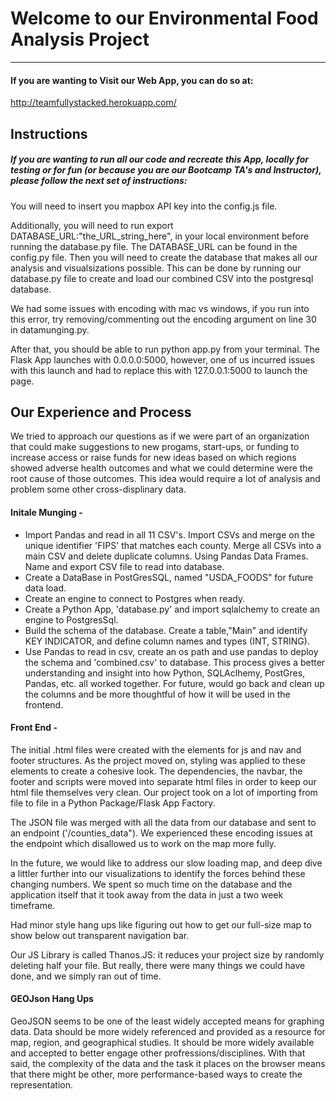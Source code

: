 # Welcome to our Environmental Food Analysis Project
____________________
#### If you are wanting to Visit our Web App, you can do so at:
http://teamfullystacked.herokuapp.com/

## Instructions
##### If you are wanting to run all our code and recreate this App, locally for testing or for fun (or because you are our Bootcamp TA's and Instructor), please follow the next set of instructions:


You will need to insert you mapbox API key into the config.js file.

Additionally, you will need to run export DATABASE_URL:"the_URL_string_here", in your local environment before running the database.py file.  The DATABASE_URL can be found in the config.py file.
Then you will need to create the database that makes all our analysis and visualsizations possible.
This can be done by running our database.py file to create and load our combined CSV into the postgresql database.

We had some issues with encoding with mac vs windows, if you run into this error, try removing/commenting out the encoding argument on line 30 in datamunging.py.

After that, you should be able to run python app.py from your terminal.  The Flask App launches with 0.0.0.0:5000, however, one of us incurred issues with this launch and had to replace this with 127.0.0.1:5000 to launch the page.


## Our Experience and Process

We tried to approach our questions as if we were part of an organization that could make suggestions to new progams, start-ups, or funding to increase access or raise funds for new ideas based on which regions showed adverse health outcomes and what we could determine were the root cause of those outcomes.  This idea would require a lot of analysis and problem some other cross-displinary data.

#### Initale Munging -
* Import Pandas and read in all 11 CSV's. Import CSVs and merge on the unique identifier 'FIPS' that matches each county. Merge all CSVs into a main CSV and delete duplicate columns. Using Pandas Data Frames.
Name and export CSV file to read into database.
* Create a DataBase in PostGresSQL, named "USDA_FOODS" for future data load.
* Create an engine to connect to Postgres when ready.
* Create a Python App, 'database.py' and import sqlalchemy to create an engine to PostgresSql.
* Build the schema of the database. Create a table,"Main" and identify KEY INDICATOR, and define column names and types (INT, STRING).
* Use Pandas to read in csv, create an os path and use pandas to deploy the schema and 'combined.csv' to database.
This process gives a better understanding and insight into how Python, SQLAclhemy, PostGres, Pandas, etc. all worked together.
For future, would go back and clean up the columns and be more thoughtful of how it will be used in the frontend.

#### Front End - 
The initial .html files were created with the elements for js and nav and footer structures.  As the project moved on, styling was applied to these elements to create a cohesive look. The dependencies, the navbar, the footer and scripts were moved into separate html files in order to keep our html file themselves very clean.
Our project took on a lot of importing from file to file in a Python Package/Flask App Factory.

The JSON file was merged with all the data from our database and sent to an endpoint ('/counties_data").  We experienced these encoding issues at the endpoint which disallowed us to work on the map more fully.

In the future, we would like to address our slow loading map, and deep dive a littler further into our visualizations to identify the forces behind these changing numbers.  We spent so much time on the database and the application itself that it took away from the data in just a two week timeframe.

Had minor style hang ups like figuring out how to get our full-size map to show below out transparent navigation bar.

Our JS Library is called Thanos.JS: it reduces your project size by randomly deleting half your file.  But really, there were many things we could have done, and we simply ran out of time.

#### GEOJson Hang Ups
GeoJSON seems to be one of the least widely accepted means for graphing data.  Data should be more widely referenced and provided as a resource for map, region, and geographical studies. It should be more widely available and accepted to better engage other profressions/disciplines. 
With that said, the complexity of the data and the task it places on the browser means that there might be other, more performance-based ways to create the representation.


